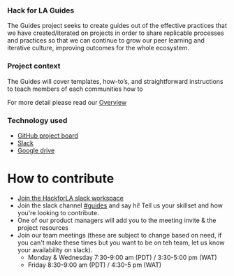 ### Hack for LA Guides
The Guides project seeks to create guides out of the effective practices that we have created/iterated on projects in order to share replicable processes and practices so that we can continue to grow our peer learning and iterative culture,  improving outcomes for the whole ecosystem.

### Project context
The Guides will cover templates, how-to’s, and straightforward instructions to teach members of each communities how to 

For more detail please read our [Overview](https://docs.google.com/document/d/1P8yaO-ICkRflqiTrrJ4wMFAIlowk-a7TBATtxRTUb2Q/preview)


### Technology used

- [GitHub project board](https://github.com/hackforla/guides/projects/1)
- [Slack](https://hackforla.slack.com/archives/C028T9XU9S5)
- [Google drive](https://drive.google.com/drive/u/0/folders/0AOyia66xiVyGUk9PVA?ths=true)

# How to contribute

- [Join the HackforLA slack workspace](https://hackforla.org/slack)
- Join the slack channel [#guides](https://hackforla.slack.com/archives/C028T9XU9S5) and say hi! Tell us your skillset and how you're looking to contribute.
- One of our product managers will add you to the meeting invite & the project resources
- Join our team meetings (these are subject to change based on need, if you can't make these times but you want to be on teh team, let us know your availability on slack).
  - Monday & Wednesday 7:30-9:00 am (PDT) / 3:30-5:00 pm (WAT)
  - Friday 8:30-9:00 am (PDT) /  4:30-5 pm (WAT)
